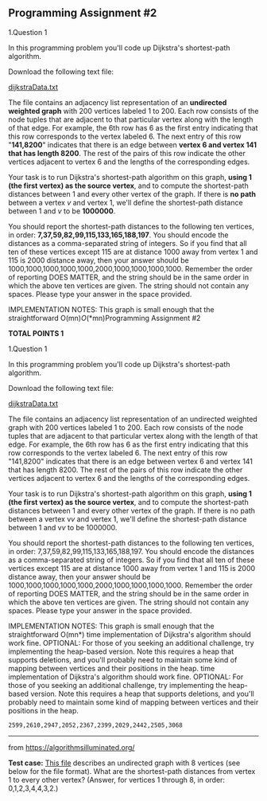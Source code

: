 ## Programming Assignment #2

1.Question 1

In this programming problem you'll code up Dijkstra's shortest-path algorithm.

Download the following text file:

[dijkstraData.txt](https://d3c33hcgiwev3.cloudfront.net/_dcf1d02570e57d23ab526b1e33ba6f12_dijkstraData.txt?Expires=1587945600&Signature=Yrd00jG5~OA3O~mxlmBtz-vrgdwT8EX-pmW9AATymw-VB4MW7qsR~3Db~h388wytS1exarqHcjKCdPwjZ4fmUz9ZxpmazeqHlTN13-igBvByplgtq-yxffbJeV4rjcl8-N4RThVU4nogMXOTavwTNoeZpGZqB1TeafYNucHrFGA_&Key-Pair-Id=APKAJLTNE6QMUY6HBC5A)

The file contains an adjacency list representation of an **undirected weighted graph** with 200 vertices labeled 1 to 200. Each row consists of the node tuples that are adjacent to that particular vertex along with the length of that edge. For example, the 6th row has 6 as the first entry indicating that this row corresponds to the vertex labeled 6. The next entry of this row "**141,8200**" indicates that there is an edge between **vertex 6 and vertex 141 that has length 8200**. The rest of the pairs of this row indicate the other vertices adjacent to vertex 6 and the lengths of the corresponding edges.

Your task is to run Dijkstra's shortest-path algorithm on this graph, **using 1 (the first vertex) as the source vertex**, and to compute the shortest-path distances between 1 and every other vertex of the graph. If there is **no path** between a vertex *v* and vertex 1, we'll define the shortest-path distance between 1 and *v* to be **1000000**.

You should report the shortest-path distances to the following ten vertices, in order: **7,37,59,82,99,115,133,165,188,197**. You should encode the distances as a comma-separated string of integers. So if you find that all ten of these vertices except 115 are at distance 1000 away from vertex 1 and 115 is 2000 distance away, then your answer should be 1000,1000,1000,1000,1000,2000,1000,1000,1000,1000. Remember the order of reporting DOES MATTER, and the string should be in the same order in which the above ten vertices are given. The string should not contain any spaces. Please type your answer in the space provided.

IMPLEMENTATION NOTES: This graph is small enough that the straightforward O(mn)*O*(*mn)Programming Assignment #2

**TOTAL POINTS 1**

1.Question 1

In this programming problem you'll code up Dijkstra's shortest-path algorithm.

Download the following text file:

[dijkstraData.txt](https://d3c33hcgiwev3.cloudfront.net/_dcf1d02570e57d23ab526b1e33ba6f12_dijkstraData.txt?Expires=1587945600&Signature=Yrd00jG5~OA3O~mxlmBtz-vrgdwT8EX-pmW9AATymw-VB4MW7qsR~3Db~h388wytS1exarqHcjKCdPwjZ4fmUz9ZxpmazeqHlTN13-igBvByplgtq-yxffbJeV4rjcl8-N4RThVU4nogMXOTavwTNoeZpGZqB1TeafYNucHrFGA_&Key-Pair-Id=APKAJLTNE6QMUY6HBC5A)

The file contains an adjacency list representation of an undirected weighted graph with 200 vertices labeled 1 to 200. Each row consists of the node tuples that are adjacent to that particular vertex along with the length of that edge. For example, the 6th row has 6 as the first entry indicating that this row corresponds to the vertex labeled 6. The next entry of this row "141,8200" indicates that there is an edge between vertex 6 and vertex 141 that has length 8200. The rest of the pairs of this row indicate the other vertices adjacent to vertex 6 and the lengths of the corresponding edges.

Your task is to run Dijkstra's shortest-path algorithm on this graph, **using 1 (the first vertex) as the source vertex**, and to compute the shortest-path distances between 1 and every other vertex of the graph. If there is no path between a vertex v*v* and vertex 1, we'll define the shortest-path distance between 1 and v*v* to be 1000000.

You should report the shortest-path distances to the following ten vertices, in order: 7,37,59,82,99,115,133,165,188,197. You should encode the distances as a comma-separated string of integers. So if you find that all ten of these vertices except 115 are at distance 1000 away from vertex 1 and 115 is 2000 distance away, then your answer should be 1000,1000,1000,1000,1000,2000,1000,1000,1000,1000. Remember the order of reporting DOES MATTER, and the string should be in the same order in which the above ten vertices are given. The string should not contain any spaces. Please type your answer in the space provided.

IMPLEMENTATION NOTES: This graph is small enough that the straightforward O(mn*) time implementation of Dijkstra's algorithm should work fine. OPTIONAL: For those of you seeking an additional challenge, try implementing the heap-based version. Note this requires a heap that supports deletions, and you'll probably need to maintain some kind of mapping between vertices and their positions in the heap. time implementation of Dijkstra's algorithm should work fine. OPTIONAL: For those of you seeking an additional challenge, try implementing the heap-based version. Note this requires a heap that supports deletions, and you'll probably need to maintain some kind of mapping between vertices and their positions in the heap.

```
2599,2610,2947,2052,2367,2399,2029,2442,2505,3068
```

---

from https://algorithmsilluminated.org/

**Test case:** [This file](https://algorithmsilluminated.org/datasets/problem9.8test.txt) describes an undirected graph with 8 vertices (see below for the file format). What are the shortest-path distances from vertex 1 to every other vertex? (Answer, for vertices 1 through 8, in order: 0,1,2,3,4,4,3,2.)